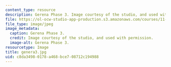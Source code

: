 ```yaml
---
content_type: resource
description: Gerena Phase 3. Image courtesy of the studio, and used with permission.
file: https://ol-ocw-studio-app-production.s3.amazonaws.com/courses/11-945-springfield-studio-spring-2004/c8da34980178a468bce708712c194988_genera3.jpg
file_type: image/jpeg
image_metadata:
  caption: Gerena Phase 3.
  credit: Image courtesy of the studio, and used with permission.
  image-alt: Gerena Phase 3.
resourcetype: Image
title: genera3.jpg
uid: c8da3498-0178-a468-bce7-08712c194988
---
```

